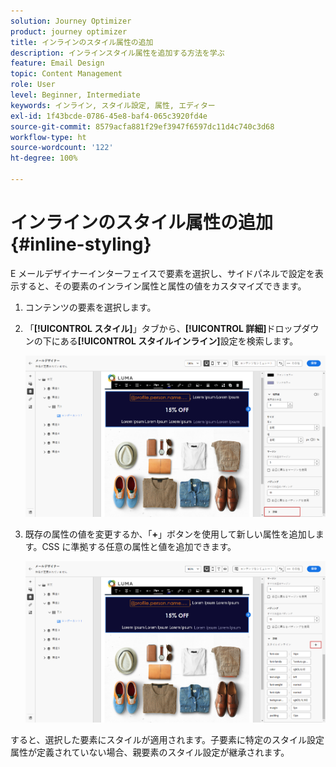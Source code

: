 ```yaml
---
solution: Journey Optimizer
product: journey optimizer
title: インラインのスタイル属性の追加
description: インラインスタイル属性を追加する方法を学ぶ
feature: Email Design
topic: Content Management
role: User
level: Beginner, Intermediate
keywords: インライン, スタイル設定, 属性, エディター
exl-id: 1f43bcde-0786-45e8-baf4-065c3920fd4e
source-git-commit: 8579acfa881f29ef3947f6597dc11d4c740c3d68
workflow-type: ht
source-wordcount: '122'
ht-degree: 100%

---
```


# インラインのスタイル属性の追加 {#inline-styling}

E メールデザイナーインターフェイスで要素を選択し、サイドパネルで設定を表示すると、その要素のインライン属性と属性の値をカスタマイズできます。

1. コンテンツの要素を選択します。

1. 「**[!UICONTROL スタイル]**」タブから、**[!UICONTROL 詳細]**&#x200B;ドロップダウンの下にある&#x200B;**[!UICONTROL スタイルインライン]**&#x200B;設定を検索します。

   ![](assets/styles_1.png)

1. 既存の属性の値を変更するか、「**+**」ボタンを使用して新しい属性を追加します。CSS に準拠する任意の属性と値を追加できます。

   ![](assets/styles_2.png)

すると、選択した要素にスタイルが適用されます。子要素に特定のスタイル設定属性が定義されていない場合、親要素のスタイル設定が継承されます。
